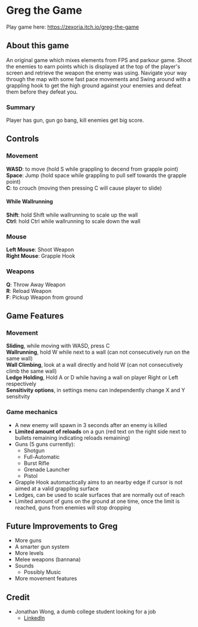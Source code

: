 # Greg the Game
Play game here: https://zexoria.itch.io/greg-the-game

## About this game
An original game which mixes elements from FPS and parkour game. 
Shoot the enemies to earn points which is displayed at the top of the player's screen and retrieve  the weapon the enemy was using. 
Navigate your way through the map with some fast pace movements and Swing around with a grappling hook to get the high ground against your enemies
and defeat them before they defeat you.<br>

### Summary
Player has gun, gun go bang, kill enemies get big score. <br>

## Controls
### Movement
**WASD**: to move (hold S while grappling to decend from grapple point) <br>
**Space**: Jump (hold space while grappling to pull self towards the grapple point) <br>
**C**: to crouch (moving then pressing C will cause player to slide) <br>

#### While Wallrunning
**Shift**: hold Shift while wallrunning to scale up the wall <br>
**Ctrl**: hold Ctrl while wallrunning to scale down the wall <br>

### Mouse
**Left Mouse**: Shoot Weapon <br>
**Right Mouse**: Grapple Hook <br>

### Weapons
**Q**: Throw Away Weapon <br>
**R**: Reload Weapon <br>
**F**: Pickup Weapon from ground <br>

## Game Features
### Movement
**Sliding**, while moving with WASD, press C <br>
**Wallrunning**, hold W while next to a wall (can not consecutively run on the same wall) <br>
**Wall Climbing**, look at a wall directly and hold W (can not consecutively climb the same wall) <br>
**Ledge Holding**, Hold A or D while having a wall on player Right or Left respectively <br>
**Sensitivity options**, in settings menu can independently change X and Y sensitvity <br>

### Game mechanics
- A new enemy will spawn in 3 seconds after an enemy is killed
- **Limited amount of reloads** on a gun (red text on the right side next to bullets remaining indicating reloads remaining)
- Guns (5 guns currently):
  - Shotgun
  - Full-Automatic
  - Burst Rifle
  - Grenade Launcher
  - Pistol
- Grapple Hook automactically aims to an nearby edge if cursor is not aimed at a valid grappling surface
- Ledges, can be used to scale surfaces that are normally out of reach
- Limited amount of guns on the ground at one time, once the limit is reached, guns from enemies will stop dropping

## Future Improvements to Greg
- More guns
- A smarter gun system
- More levels
- Melee weapons (bannana)
- Sounds
  - Possibly Music
- More movement features  

## Credit
- Jonathan Wong, a dumb college student looking for a job
  - [LinkedIn](https://www.linkedin.com/in/jonathan-wong-137a39249/)
